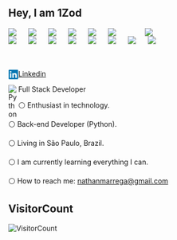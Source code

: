 <h2>Hey, I am 1Zod</h2>
<img align='right' src="https://media.giphy.com/media/wwg1suUiTbCY8H8vIA/giphy-downsized-large.gif" width="230">

<div align = 'left'>
    <a href="">
      <img align="left" src="https://skillicons.dev/icons?i=python" width="40px"/>
      <img align="left" src="https://skillicons.dev/icons?i=react" width="40px"/>
      <img align="left" src="https://skillicons.dev/icons?i=nodejs" width="40px"/>
      <img align="left" src="https://skillicons.dev/icons?i=flutter" width="40px"/>
      <img align="left" src="https://skillicons.dev/icons?i=typescript" width="40px"/>
      <img align="left" src="https://skillicons.dev/icons?i=javascript" width="40px"/>
      <img align="left" src="https://skillicons.dev/icons?i=angular" width="40px"/>
    </a>
     <a href="">
      <img align="left" src="https://skillicons.dev/icons?i=angular" width="40px"/>
      <img align="left" src="https://skillicons.dev/icons?i=postgresql" width="40px"/>
      <img align="left" src="https://skillicons.dev/icons?i=html" width="40px"/>
      <img align="left" src="https://skillicons.dev/icons?i=css" width="40px"/>
      <img align="left" src="https://skillicons.dev/icons?i=nest" width="40px"/>
      <img align="left" src="https://skillicons.dev/icons?i=next" width="40px"/>
      <img src="https://skillicons.dev/icons?i=prisma" width="40px"/> 
    </a>
 <br/><br/><br/>

  
  <p>
     <a href="https://www.linkedin.com/in/nathan-marrega-6b94981bb/">Linkedin</a> 
     <img align="left" alt="Python" width="20px" src="https://raw.githubusercontent.com/devicons/devicon/master/icons/linkedin/linkedin-original.svg">
  </p>
 <p>Full Stack Developer 
      <img align="left" alt="Python" width="20px" src="https://github.com/anmolpant/anmolpant/blob/master/assets/programming-code-signs.png">
  </p>


⚪ Enthusiast in technology.

⚪ Back-end Developer (Python).

⚪ Living in São Paulo, Brazil.

⚪ I am currently learning everything I can.

⚪ How to reach me: nathanmarrega@gmail.com

<h2>VisitorCount</h2>
<div align="left">

![VisitorCount](https://profile-counter.glitch.me/{1ZOD}/count.svg)

</div>

</div>
